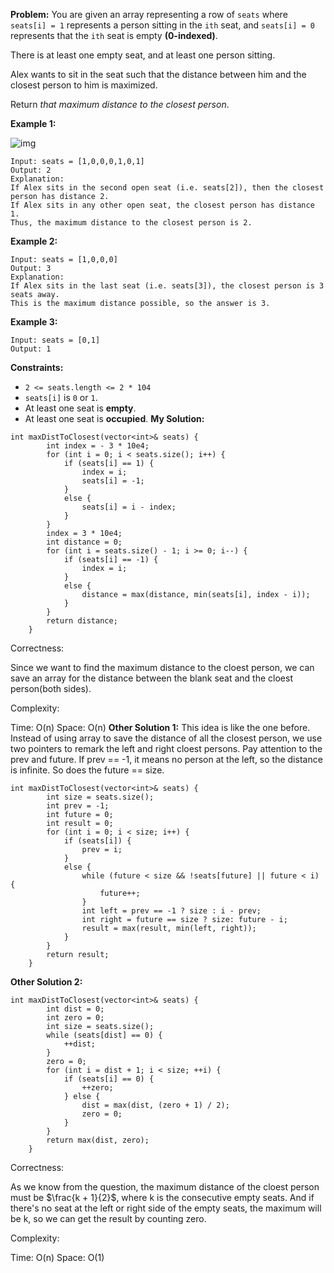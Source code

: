 **Problem:**
You are given an array representing a row of `seats` where `seats[i] = 1` represents a person sitting in the `ith` seat, and `seats[i] = 0` represents that the `ith` seat is empty **(0-indexed)**.

There is at least one empty seat, and at least one person sitting.

Alex wants to sit in the seat such that the distance between him and the closest person to him is maximized. 

Return *that maximum distance to the closest person*.

 

**Example 1:**

![img](https://assets.leetcode.com/uploads/2020/09/10/distance.jpg)

```
Input: seats = [1,0,0,0,1,0,1]
Output: 2
Explanation: 
If Alex sits in the second open seat (i.e. seats[2]), then the closest person has distance 2.
If Alex sits in any other open seat, the closest person has distance 1.
Thus, the maximum distance to the closest person is 2.
```

**Example 2:**

```
Input: seats = [1,0,0,0]
Output: 3
Explanation: 
If Alex sits in the last seat (i.e. seats[3]), the closest person is 3 seats away.
This is the maximum distance possible, so the answer is 3.
```

**Example 3:**

```
Input: seats = [0,1]
Output: 1
```

 

**Constraints:**

- `2 <= seats.length <= 2 * 104`
- `seats[i]` is `0` or `1`.
- At least one seat is **empty**.
- At least one seat is **occupied**.
**My Solution:**
```
int maxDistToClosest(vector<int>& seats) {
        int index = - 3 * 10e4;
        for (int i = 0; i < seats.size(); i++) {
            if (seats[i] == 1) {
                index = i;
                seats[i] = -1;
            }
            else {
                seats[i] = i - index;
            }
        }
        index = 3 * 10e4;
        int distance = 0;
        for (int i = seats.size() - 1; i >= 0; i--) {
            if (seats[i] == -1) {
                index = i;
            }
            else {
                distance = max(distance, min(seats[i], index - i));
            }
        }
        return distance;
    }
```
Correctness:

Since we want to find the maximum distance to the cloest person, we can save an array for the distance between the blank seat and the cloest person(both sides).

Complexity:

Time: O(n)
Space: O(n)
**Other Solution 1:**
This idea is like the one before. Instead of using array to save the distance of all the closest person, we use two pointers to remark the left and right cloest persons. Pay attention  to the prev and future. If prev == -1, it means no person at the left, so the distance is infinite. So does the future == size.
```
int maxDistToClosest(vector<int>& seats) {
        int size = seats.size();
        int prev = -1;
        int future = 0;
        int result = 0;
        for (int i = 0; i < size; i++) {
            if (seats[i]) {
                prev = i;
            }
            else {
                while (future < size && !seats[future] || future < i) {
                    future++;
                }
                int left = prev == -1 ? size : i - prev;
                int right = future == size ? size: future - i;
                result = max(result, min(left, right));
            }
        }
        return result;
    }
```
**Other Solution 2:**
```
int maxDistToClosest(vector<int>& seats) {
        int dist = 0;
        int zero = 0;
        int size = seats.size();
        while (seats[dist] == 0) {
            ++dist;
        }
        zero = 0;
        for (int i = dist + 1; i < size; ++i) {
            if (seats[i] == 0) {
                ++zero;
            } else {
                dist = max(dist, (zero + 1) / 2);
                zero = 0;
            }
        }
        return max(dist, zero);
    }
```
Correctness:

As we know from the question, the maximum distance of the cloest person must be $\frac{k + 1}{2}$, where k is the consecutive empty seats. And if there's no seat at the left or right side of the empty seats, the maximum will be k, so we can get the result by counting zero.

Complexity:

Time: O(n)
Space: O(1)